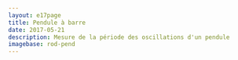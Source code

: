 ```yaml
---
layout: e17page
title: Pendule à barre
date: 2017-05-21
description: Mesure de la période des oscillations d'un pendule
imagebase: rod-pend
---
```


